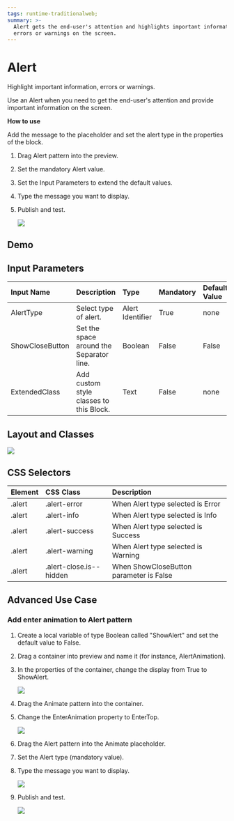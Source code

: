 ```yaml
---
tags: runtime-traditionalweb;
summary: >-
  Alert gets the end-user's attention and highlights important information,
  errors or warnings on the screen.
---
```


# Alert

Highlight important information, errors or warnings.

Use an Alert when you need to get the end-user's attention and provide important information on the screen.

**How to use**

Add the message to the placeholder and set the alert type in the properties of the block.

1. Drag Alert pattern into the preview.
2. Set the mandatory Alert value.
3. Set the Input Parameters to extend the default values.
4. Type the message you want to display.
5. Publish and test.

   ![](https://github.com/danielmarquespt/docs-product/tree/e7ea3f444d5129dab245c69ab72ae091554bc4fb/src/develop/ui/patterns/web/content/alert/images/alert-image-1.png%3E)

## Demo

## Input Parameters

| **Input Name** | **Description** | **Type** | **Mandatory** | **Default Value** |
| :--- | :--- | :--- | :--- | :--- |
| AlertType | Select type of alert. | Alert Identifier | True | none |
| ShowCloseButton | Set the space around the Separator line. | Boolean | False | False |
| ExtendedClass | Add custom style classes to this Block. | Text | False | none |

## Layout and Classes

![](https://github.com/danielmarquespt/docs-product/tree/e7ea3f444d5129dab245c69ab72ae091554bc4fb/src/develop/ui/patterns/web/content/alert/images/alert-image-2.png%3E)

## CSS Selectors

| **Element** | **CSS Class** | **Description** |
| :--- | :--- | :--- |
| .alert | .alert-error | When Alert type selected is Error |
| .alert | .alert-info | When Alert type selected is Info |
| .alert | .alert-success | When Alert type selected is Success |
| .alert | .alert-warning | When Alert type selected is Warning |
| .alert | .alert-close.is--hidden | When ShowCloseButton parameter is False |

## Advanced Use Case

### Add enter animation to Alert pattern

1. Create a local variable of type Boolean called "ShowAlert" and set the default value to False.
2. Drag a container into preview and name it \(for instance, AlertAnimation\).
3. In the properties of the container, change the display from True to ShowAlert.

   ![](https://github.com/danielmarquespt/docs-product/tree/e7ea3f444d5129dab245c69ab72ae091554bc4fb/src/develop/ui/patterns/web/content/alert/images/alert-image-3.png%3E)

4. Drag the Animate pattern into the container.
5. Change the EnterAnimation property to EnterTop.

   ![](https://github.com/danielmarquespt/docs-product/tree/e7ea3f444d5129dab245c69ab72ae091554bc4fb/src/develop/ui/patterns/web/content/alert/images/alert-image-4.png%3E)

6. Drag the Alert pattern into the Animate placeholder.
7. Set the Alert type \(mandatory value\).
8. Type the message you want to display.

   ![](https://github.com/danielmarquespt/docs-product/tree/e7ea3f444d5129dab245c69ab72ae091554bc4fb/src/develop/ui/patterns/web/content/alert/images/alert-image-5.png%3E)

9. Publish and test.

   ![](https://github.com/danielmarquespt/docs-product/tree/e7ea3f444d5129dab245c69ab72ae091554bc4fb/src/develop/ui/patterns/web/content/alert/images/alert-image-6.gif%3E)

